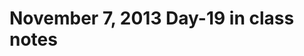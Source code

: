 November 7, 2013 Day-19 in class notes
========================================================









